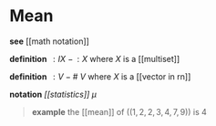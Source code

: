 # Mean

**see** [[math notation]]

**definition** $\,: IX\ - \,: X$ where $X$ is a [[multiset]]

**definition** $\,: V - \#\ V$ where $X$ is a [[vector in rn]]

**notation** _[[statistics]]_ $\mu$

> **example** the [[mean]] of $((1, 2, 2, 3, 4, 7, 9))$ is $4$
